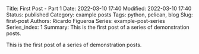 Title: First Post - Part 1
Date: 2022-03-10 17:40
Modified: 2022-03-10 17:40
Status: published
Category: example posts
Tags: python, pelican, blog
Slug: first-post
Authors: Ricardo Figueroa
Series: example-post-series
Series_index: 1
Summary: This is the first post of a series of demonstration posts.

This is the first post of a series of demonstration posts.